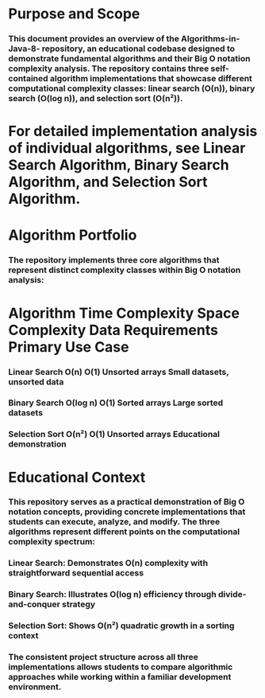 # Purpose and Scope
### This document provides an overview of the Algorithms-in-Java-8- repository, an educational codebase designed to demonstrate fundamental algorithms and their Big O notation complexity analysis. The repository contains three self-contained algorithm implementations that showcase different computational complexity classes: linear search (O(n)), binary search (O(log n)), and selection sort (O(n²)).

# For detailed implementation analysis of individual algorithms, see Linear Search Algorithm, Binary Search Algorithm, and Selection Sort Algorithm.

# Algorithm Portfolio
### The repository implements three core algorithms that represent distinct complexity classes within Big O notation analysis:

# Algorithm	Time Complexity	Space Complexity	Data Requirements	Primary Use Case
### Linear Search	O(n)	O(1)	Unsorted arrays	Small datasets, unsorted data
### Binary Search	O(log n)	O(1)	Sorted arrays	Large sorted datasets
### Selection Sort	O(n²)	O(1)	Unsorted arrays	Educational demonstration

# Educational Context
### This repository serves as a practical demonstration of Big O notation concepts, providing concrete implementations that students can execute, analyze, and modify. The three algorithms represent different points on the computational complexity spectrum:

### Linear Search: Demonstrates O(n) complexity with straightforward sequential access
### Binary Search: Illustrates O(log n) efficiency through divide-and-conquer strategy
### Selection Sort: Shows O(n²) quadratic growth in a sorting context

### The consistent project structure across all three implementations allows students to compare algorithmic approaches while working within a familiar development environment.
